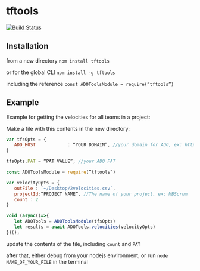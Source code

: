 # tftools

[![Build Status](https://travis-ci.org/clintcparker/tftools.svg?branch=master)](https://travis-ci.org/clintcparker/tftools)

## Installation

from a new directory
`npm install tftools`

or for the global CLI
`npm install -g tftools`

including the reference
`const ADOToolsModule = require(“tftools”)`

## Example

Example for getting the velocities for all teams in a project:

Make a file with this contents in the new directory:

```js
var tfsOpts = {
   ADO_HOST            : “YOUR DOMAIN”, //your domain for ADO, ex: https://fabrikam.visualstudio.com
}

tfsOpts.PAT = “PAT VALUE”; //your ADO PAT

const ADOToolsModule = require(“tftools”)

var velocityOpts = {
   outFile : `~/Desktop/2velocities.csv`,
   projectId:“PROJECT NAME”, //The name of your project, ex: MBScrum
   count : 2
}

void (async()=>{
   let ADOTools = ADOToolsModule(tfsOpts)
   let results = await ADOTools.velocities(velocityOpts)
})();
```

update the contents of the file, including `count` and `PAT`

after that, either debug from your nodejs environment, or run `node NAME_OF_YOUR_FILE` in the terminal
